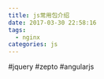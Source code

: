 ```yaml
---
title: js常用包介绍
date: 2017-03-30 22:58:16
tags:
  - nginx
categories: js
---
```

#jquery
#zepto
#angularjs
